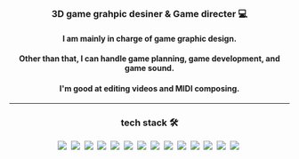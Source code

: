 <div align="center">

<h3> 3D game grahpic desiner & Game directer 💻 </h3>

<h4>I am mainly in charge of game graphic design.</h4>
<h4>Other than that, I can handle game planning, game development, and game sound.</h4>
<h4>I'm good at editing videos and MIDI composing.</h4>

<hr/>

<h3>tech stack 🛠️</h3>

<img src="https://img.shields.io/badge/Photoshop-31A8FF?style=flat-square&logo=adobephotoshop&logoColor=white"/>&nbsp;
<img src="https://img.shields.io/badge/AfterEffects-999FF?style=flat-square&logo=adobeaftereffects&logoColor=white"/>&nbsp;
<img src="https://img.shields.io/badge/Premierpro-9999FF?style=flat-square&logo=adobepremierepro&logoColor=white"/>&nbsp;
<img src="https://img.shields.io/badge/Blender-F5792A?style=flat-square&logo=blender&logoColor=white"/>&nbsp;
<img src="https://img.shields.io/badge/Medibangpaint-00DBDE?style=flat-square&logo=medibangpaint&logoColor=white"/>&nbsp;
<img src="https://img.shields.io/badge/Aseprite-7D929E?style=flat-square&logo=Git&logoColor=white"/>&nbsp;
<img src="https://img.shields.io/badge/Autodesk-000000?style=flat-square&logo=autodesk&logoColor=white"/>&nbsp;
<img src="https://img.shields.io/badge/Unity-000000?style=flat-square&logo=unity&logoColor=white"/>&nbsp;
<img src="https://img.shields.io/badge/Csharp-239120?style=flat-square&logo=csharp&logoColor=white"/>&nbsp;
<img src="https://img.shields.io/badge/Python-3776AB?style=flat-square&logo=python&logoColor=white"/>&nbsp;
<img src="https://img.shields.io/badge/Visual Studio-5C2D91?style=flat-square&logo=Visual Studio&logoColor=white"/>&nbsp;
<img src="https://img.shields.io/badge/Visual Studio Code-007ACC?style=flat-square&logo=Visual Studio Code&logoColor=white"/>&nbsp;
<img src="https://img.shields.io/badge/Github-181717?style=flat-square&logo=Github&logoColor=white"/>&nbsp;
<img src="https://img.shields.io/badge/Git-F05032?style=flat-square&logo=Git&logoColor=white"/>&nbsp;


